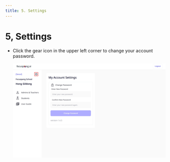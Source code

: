 ```yaml
---
title: 5. Settings
---
```


# 5, Settings

- Click the gear icon in the upper left corner to change your account password.

  ![](/img/en_admin/en_manager_1-5.jpg)
